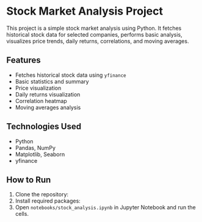 # Stock Market Analysis Project

This project is a simple stock market analysis using Python. It fetches historical stock data for selected companies, performs basic analysis, visualizes price trends, daily returns, correlations, and moving averages.

## Features
- Fetches historical stock data using `yfinance`
- Basic statistics and summary
- Price visualization
- Daily returns visualization
- Correlation heatmap
- Moving averages analysis

## Technologies Used
- Python
- Pandas, NumPy
- Matplotlib, Seaborn
- yfinance

## How to Run
1. Clone the repository:
2. Install required packages:
3. Open `notebooks/stock_analysis.ipynb` in Jupyter Notebook and run the cells.
